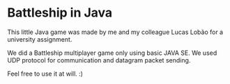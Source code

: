 # Battleship in Java

This little Java game was made by me and my colleague Lucas Lobão for a university assignment.

We did a Battleship multiplayer game only using basic JAVA SE. We used UDP protocol for
communication and datagram packet sending.

Feel free to use it at will. :)